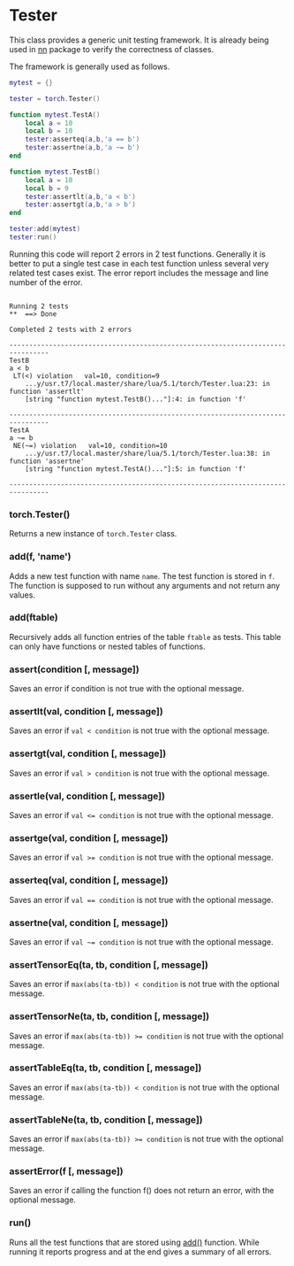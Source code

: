 <a name="torch.Tester.dok"></a>
# Tester #

This class provides a generic unit testing framework. It is already 
being used in [nn](../index.md) package to verify the correctness of classes.

The framework is generally used as follows.

```lua
mytest = {}

tester = torch.Tester()

function mytest.TestA()
	local a = 10
	local b = 10
	tester:asserteq(a,b,'a == b')
	tester:assertne(a,b,'a ~= b')
end

function mytest.TestB()
	local a = 10
	local b = 9
	tester:assertlt(a,b,'a < b')
	tester:assertgt(a,b,'a > b')
end

tester:add(mytest)
tester:run()

```

Running this code will report 2 errors in 2 test functions. Generally it is 
better to put a single test case in each test function unless several very related
test cases exist. The error report includes the message and line number of the error.

```

Running 2 tests
**  ==> Done 

Completed 2 tests with 2 errors

--------------------------------------------------------------------------------
TestB
a < b
 LT(<) violation   val=10, condition=9
	...y/usr.t7/local.master/share/lua/5.1/torch/Tester.lua:23: in function 'assertlt'
	[string "function mytest.TestB()..."]:4: in function 'f'

--------------------------------------------------------------------------------
TestA
a ~= b
 NE(~=) violation   val=10, condition=10
	...y/usr.t7/local.master/share/lua/5.1/torch/Tester.lua:38: in function 'assertne'
	[string "function mytest.TestA()..."]:5: in function 'f'

--------------------------------------------------------------------------------

```


<a name="torch.Tester"></a>
### torch.Tester() ###

Returns a new instance of `torch.Tester` class.

<a name="torch.Tester.add"></a>
### add(f, 'name') ###

Adds a new test function with name `name`. The test function is stored in `f`.
The function is supposed to run without any arguments and not return any values.

<a name="torch.Tester.add"></a>
### add(ftable) ###

Recursively adds all function entries of the table `ftable` as tests. This table 
can only have functions or nested tables of functions.

<a name="torch.Tester.assert"></a>
### assert(condition [, message]) ###

Saves an error if condition is not true with the optional message.

<a name="torch.Tester.assertlt"></a>
### assertlt(val, condition [, message]) ###

Saves an error if `val < condition` is not true with the optional message.

<a name="torch.Tester.assertgt"></a>
### assertgt(val, condition [, message]) ###

Saves an error if `val > condition` is not true with the optional message.

<a name="torch.Tester.assertle"></a>
### assertle(val, condition [, message]) ###

Saves an error if `val <= condition` is not true with the optional message.

<a name="torch.Tester.assertge"></a>
### assertge(val, condition [, message]) ###

Saves an error if `val >= condition` is not true with the optional message.

<a name="torch.Tester.asserteq"></a>
### asserteq(val, condition [, message]) ###

Saves an error if `val == condition` is not true with the optional message.

<a name="torch.Tester.assertne"></a>
### assertne(val, condition [, message]) ###

Saves an error if `val ~= condition` is not true with the optional message.

<a name="torch.Tester.assertTensorEq"></a>
### assertTensorEq(ta, tb, condition [, message]) ###

Saves an error if `max(abs(ta-tb)) < condition` is not true with the optional message.

<a name="torch.Tester.assertTensorNe"></a>
### assertTensorNe(ta, tb, condition [, message]) ###

Saves an error if `max(abs(ta-tb)) >= condition` is not true with the optional message.

<a name="torch.Tester.assertTableEq"></a>
### assertTableEq(ta, tb, condition [, message]) ###

Saves an error if `max(abs(ta-tb)) < condition` is not true with the optional message.

<a name="torch.Tester.assertTableNe"></a>
### assertTableNe(ta, tb, condition [, message]) ###

Saves an error if `max(abs(ta-tb)) >= condition` is not true with the optional message.

<a name="torch.Tester.assertError"></a>
### assertError(f [, message]) ###

Saves an error if calling the function f() does not return an error, with the optional message.

<a name="torch.Tester.run"></a>
### run() ###

Runs all the test functions that are stored using [add()](#torch.Tester.add) function. 
While running it reports progress and at the end gives a summary of all errors.







